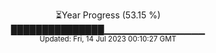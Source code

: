 <p align="center">
⏳Year Progress (53.15 %) <br>
███████████████▁▁▁▁▁▁▁▁▁▁▁▁▁▁▁ <br>
<sub>Updated: Fri, 14 Jul 2023 00:10:27 GMT</sub>
</p>

